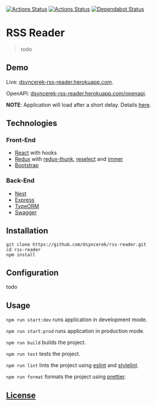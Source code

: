 [![Actions Status](https://github.com/dsyncerek/rss-reader/workflows/ServerCI/badge.svg)](https://github.com/dsyncerek/rss-reader/actions)
[![Actions Status](https://github.com/dsyncerek/rss-reader/workflows/ClientCI/badge.svg)](https://github.com/dsyncerek/rss-reader/actions)
[![Dependabot Status](https://api.dependabot.com/badges/status?host=github&repo=dsyncerek/rss-reader&identifier=224730216)](https://dependabot.com)

# RSS Reader

> todo 

## Demo

Live: [dsyncerek-rss-reader.herokuapp.com](http://dsyncerek-rss-reader.herokuapp.com/).

OpenAPI: [dsyncerek-rss-reader.herokuapp.com/openapi](https://dsyncerek-rss-reader.herokuapp.com/openapi/).

**NOTE**: Application will load after a short delay. Details [here](https://devcenter.heroku.com/articles/free-dyno-hours).

## Technologies

### Front-End

- [React](https://github.com/facebook/react) with hooks
- [Redux](https://github.com/reduxjs/redux) with [redux-thunk](https://github.com/reduxjs/redux-thunk), [reselect](https://github.com/reduxjs/reselect) and [immer](https://github.com/immerjs/immer)
- [Bootstrap](https://github.com/twbs/bootstrap)

### Back-End

- [Nest](https://github.com/nestjs/nest)
- [Express](https://github.com/expressjs/express)
- [TypeORM](https://github.com/typeorm/typeorm)
- [Swagger](https://github.com/swagger-api/swagger-ui)

## Installation

```
git clone https://github.com/dsyncerek/rss-reader.git
cd rss-reader
npm install
```

## Configuration

todo

## Usage

`npm run start:dev` runs application in development mode.

`npm run start:prod` runs application in production mode.

`npm run build` builds the project.

`npm run test` tests the project.

`npm run lint` lints the project using [eslint](https://github.com/eslint/eslint) and [stylelint](https://github.com/stylelint/stylelint).

`npm run format` formats the project using [prettier](https://github.com/prettier/prettier).

## [License](LICENSE)
